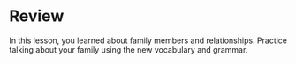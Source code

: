 
# Review

In this lesson, you learned about family members and relationships. Practice talking about your family using the new vocabulary and grammar.

